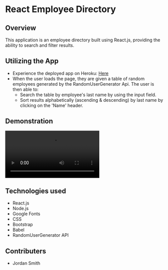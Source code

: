 # React Employee Directory

## Overview

This application is an employee directory built using React.js, providing the ability to search and filter results. 

## Utilizing the App

- Experience the deployed app on Heroku: [Here](link "Here")
- When the user loads the page, they are given a table of random employees generated by the RandomUserGenerator Api. The user is then able to:
  - Search the table by employee's last name by using the input field.
  - Sort results alphabetically (ascending & descending) by last name by clicking on the 'Name' header.

## Demonstration

![homepage](./demoEmpDir.mp4 "homepage")

## Technologies used

- React.js
- Node.js
- Google Fonts
- CSS
- Bootstrap
- Babel
- RandomUserGenerator API

## Contributers

- Jordan Smith